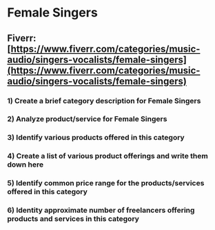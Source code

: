# Female Singers
## Fiverr: [https://www.fiverr.com/categories/music-audio/singers-vocalists/female-singers](https://www.fiverr.com/categories/music-audio/singers-vocalists/female-singers)
### 1) Create a brief category description for Female Singers
### 2) Analyze product/service for Female Singers
### 3) Identify various products offered in this category
### 4) Create a list of various product offerings and write them down here
### 5) Identify common price range for the products/services offered in this category
### 6) Identity approximate number of freelancers offering products and services in this category
